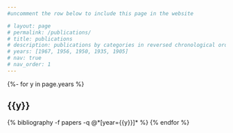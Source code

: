 ```yaml
---
#uncomment the row below to include this page in the website

# layout: page
# permalink: /publications/
# title: publications
# description: publications by categories in reversed chronological order. generated by jekyll-scholar.
# years: [1967, 1956, 1950, 1935, 1905]
# nav: true
# nav_order: 1
---
```

<!-- _pages/publications.md -->
<div class="publications">

{%- for y in page.years %}
  <h2 class="year">{{y}}</h2>
  {% bibliography -f papers -q @*[year={{y}}]* %}
{% endfor %}

</div>

